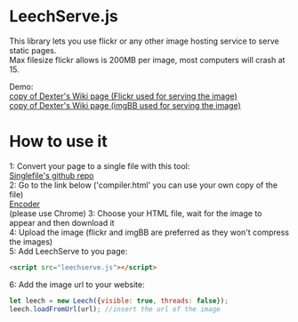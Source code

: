 # LeechServe.js
This library lets you use flickr or any other image hosting service to serve static pages.<br/> Max filesize flickr allows is 200MB per image, most computers will crash at 15.

Demo:<br/>
[copy of Dexter's Wiki page (Flickr used for serving the image)](https://gogorikidze.github.io/leechserve/examples/Dexter?serveFrom=flickr)<br/>
[copy of Dexter's Wiki page (imgBB used for serving the image)](https://gogorikidze.github.io/leechserve/examples/Dexter?serveFrom=imgBB)

# How to use it
1: Convert your page to a single file with this tool:<br/>
[Singlefile's github repo](https://github.com/gildas-lormeau/SingleFile)<br/>
2: Go to the link below ('compiler.html' you can use your own copy of the file)<br/>
[Encoder](https://gogorikidze.github.io/leechserve/compiler)<br/> (please use Chrome)
3: Choose your HTML file, wait for the image to appear and then download it<br/>
4: Upload the image (flickr and imgBB are preferred as they won't compress the images)<br/>
5: Add LeechServe to you page:<br/>
```html
<script src="leechserve.js"></script>
```
6: Add the image url to your website:
```js
let leech = new Leech({visible: true, threads: false});
leech.loadFromUrl(url); //insert the url of the image
```
